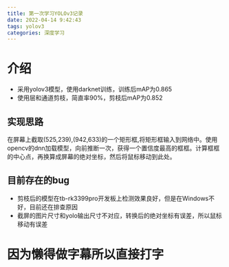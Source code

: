 ```yaml
---
title: 第一次学习YOLOv3记录
date: 2022-04-14 9:42:43
tags: yolov3
categories: 深度学习
---
```

# 介绍
- 采用yolov3模型，使用darknet训练，训练后mAP为0.865
- 使用层和通道剪枝，简直率90%，剪枝后mAP为0.852
## 实现思路
在屏幕上截取(525,239),(942,633)的一个矩形框,将矩形框输入到网络中。使用opencv的dnn加载模型，向前推断一次，获得一个置信度最高的框框。计算框框的中心点，再换算成屏幕的绝对坐标，然后将鼠标移动到此处。
## 目前存在的bug
- 剪枝后的模型在tb-rk3399pro开发板上检测效果良好，但是在Windows不好，目前还在排查原因
- 截屏的图片尺寸和yolo输出尺寸不对应，转换后的绝对坐标有误差，所以鼠标移动有误差



# 因为懒得做字幕所以直接打字

